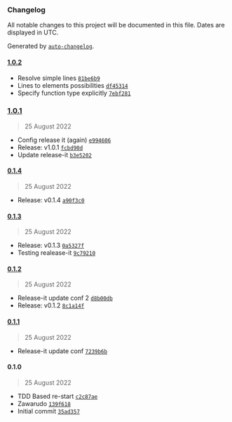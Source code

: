 ### Changelog

All notable changes to this project will be documented in this file. Dates are displayed in UTC.

Generated by [`auto-changelog`](https://github.com/CookPete/auto-changelog).

#### [1.0.2](https://github.com/antharuu/nonogram-resolver/compare/1.0.1...1.0.2)

- Resolve simple lines [`81be6b9`](https://github.com/antharuu/nonogram-resolver/commit/81be6b964a4d633c8e90f29999b2baaedefe0554)
- Lines to elements possibilities [`df45314`](https://github.com/antharuu/nonogram-resolver/commit/df453146296c93a38b0c893e93d39399d22eb2c6)
- Specify function type explicitly [`7ebf281`](https://github.com/antharuu/nonogram-resolver/commit/7ebf281a2d77cb1840435afb93bc48aaf87baafc)

### [1.0.1](https://github.com/antharuu/nonogram-resolver/compare/0.1.4...1.0.1)

> 25 August 2022

- Config release it (again) [`e994606`](https://github.com/antharuu/nonogram-resolver/commit/e9946062365f934419908743b90024a18e295b29)
- Release: v1.0.1 [`fcbd90d`](https://github.com/antharuu/nonogram-resolver/commit/fcbd90d690c930503ad7f1b18ef57dd54906b244)
- Update release-it [`b3e5202`](https://github.com/antharuu/nonogram-resolver/commit/b3e52027220967fbd9d0aa1e56f5d2ef23400718)

#### [0.1.4](https://github.com/antharuu/nonogram-resolver/compare/0.1.3...0.1.4)

> 25 August 2022

- Release: v0.1.4 [`a90f3c0`](https://github.com/antharuu/nonogram-resolver/commit/a90f3c0da8c140a0e1d9b583fbbce57a10b0c238)

#### [0.1.3](https://github.com/antharuu/nonogram-resolver/compare/0.1.2...0.1.3)

> 25 August 2022

- Release: v0.1.3 [`0a5327f`](https://github.com/antharuu/nonogram-resolver/commit/0a5327fe57b82ec7d66c31c6a50e6b6aa1f0d81b)
- Testing realease-it [`9c79210`](https://github.com/antharuu/nonogram-resolver/commit/9c79210b006e65359f7c20d11d471741049f4e06)

#### [0.1.2](https://github.com/antharuu/nonogram-resolver/compare/0.1.1...0.1.2)

> 25 August 2022

- Release-it update conf 2 [`d8b00db`](https://github.com/antharuu/nonogram-resolver/commit/d8b00db98bc3ce0ff6b78d99e214b97c52c4c7ba)
- Release: v0.1.2 [`8c1a14f`](https://github.com/antharuu/nonogram-resolver/commit/8c1a14f9b8df9d50cc20cd7b9b28998e685dd559)

#### [0.1.1](https://github.com/antharuu/nonogram-resolver/compare/0.1.0...0.1.1)

> 25 August 2022

- Release-it update conf [`7239b6b`](https://github.com/antharuu/nonogram-resolver/commit/7239b6bfe5ecf0128828995b9d65d6ecc5375cfb)

#### 0.1.0

> 25 August 2022

- TDD Based re-start [`c2c87ae`](https://github.com/antharuu/nonogram-resolver/commit/c2c87ae37f89850fc13e4b7139c7bf82875889bb)
- Zawarudo [`139f618`](https://github.com/antharuu/nonogram-resolver/commit/139f618571d7eb3fe6f6236ae87a0aead02706d3)
- Initial commit [`35ad357`](https://github.com/antharuu/nonogram-resolver/commit/35ad357b5499e65badb25c8c208697ae490e933a)
